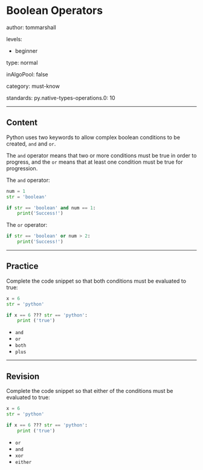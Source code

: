 # Boolean Operators
author: tommarshall

levels:

  - beginner

type: normal

inAlgoPool: false

category: must-know

standards:
  py.native-types-operations.0: 10

---
## Content

Python uses two keywords to allow complex boolean conditions to be created, `and` and `or`.

The `and` operator means that two or more conditions must be true in order to progress, and the `or` means that at least one condition must be true for progression.

The `and` operator:

```python
num = 1
str = 'boolean'

if str == 'boolean' and num == 1:
    print('Success!')
```
The `or` operator:

```python
if str == 'boolean' or num > 2:
    print('Success!')
```

---
## Practice

Complete the code snippet so that both conditions must be evaluated to true:

```python
x = 6
str = 'python'

if x == 6 ??? str == 'python':
    print ('true')
```
* `and`
* `or`
* `both`
* `plus`

---
## Revision

Complete the code snippet so that either of the conditions must be evaluated to true:

```python
x = 6
str = 'python'

if x == 6 ??? str == 'python':
    print ('true')
```
* `or`
* `and`
* `xor`
* `either`
